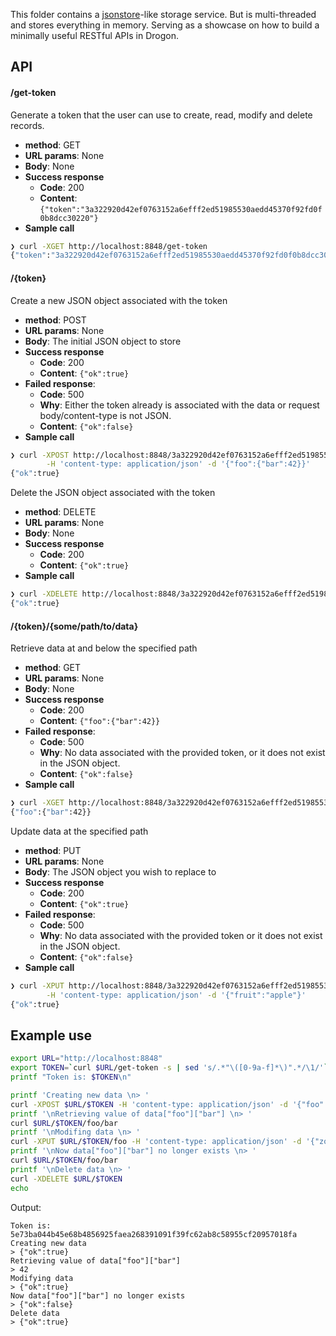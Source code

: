This folder contains a [jsonstore](https://github.com/bluzi/jsonstore)-like storage service. But is multi-threaded and stores everything in memory. Serving as a showcase on how to build a minimally useful RESTful APIs in Drogon.

## API

#### /get-token
Generate a token that the user can use to create, read, modify and delete records.

* **method**: GET
* **URL params**: None
* **Body**: None
* **Success response**
  * **Code**: 200
  * **Content**: `{"token":"3a322920d42ef0763152a6efff2ed51985530aedd45370f92fd0f0b8dcc30220"}`
* **Sample call**

```bash
❯ curl -XGET http://localhost:8848/get-token
{"token":"3a322920d42ef0763152a6efff2ed51985530aedd45370f92fd0f0b8dcc30220"}
```

#### /{token}

Create a new JSON object associated with the token

* **method**: POST
* **URL params**: None
* **Body**: The initial JSON object to store
* **Success response**
  * **Code**: 200
  * **Content**: `{"ok":true}`
* **Failed response**:
  * **Code**: 500
  * **Why**: Either the token already is associated with the data or request body/content-type is not JSON.
  * **Content**: `{"ok":false}`
* **Sample call**

```bash
❯ curl -XPOST http://localhost:8848/3a322920d42ef0763152a6efff2ed51985530aedd45370f92fd0f0b8dcc30220 \
        -H 'content-type: application/json' -d '{"foo":{"bar":42}}'
{"ok":true}
```

Delete the JSON object associated with the token

* **method**: DELETE
* **URL params**: None
* **Body**: None
* **Success response**
  * **Code**: 200
  * **Content**: `{"ok":true}`
* **Sample call**

```bash
❯ curl -XDELETE http://localhost:8848/3a322920d42ef0763152a6efff2ed51985530aedd45370f92fd0f0b8dcc30220
{"ok":true}
```

#### /{token}/{some/path/to/data}

Retrieve data at and below the specified path
* **method**: GET
* **URL params**: None
* **Body**: None
* **Success response**
  * **Code**: 200
  * **Content**: `{"foo":{"bar":42}}`
* **Failed response**:
  * **Code**: 500
  * **Why**: No data associated with the provided token, or it does not exist in the JSON object.
  * **Content**: `{"ok":false}`
* **Sample call**

```bash
❯ curl -XGET http://localhost:8848/3a322920d42ef0763152a6efff2ed51985530aedd45370f92fd0f0b8dcc30220/
{"foo":{"bar":42}}
```

Update data at the specified path
* **method**: PUT
* **URL params**: None
* **Body**: The JSON object you wish to replace to
* **Success response**
  * **Code**: 200
  * **Content**: `{"ok":true}`
* **Failed response**:
  * **Code**: 500
  * **Why**: No data associated with the provided token or it does not exist in the JSON object.
  * **Content**: `{"ok":false}`
* **Sample call**

```bash
❯ curl -XPUT http://localhost:8848/3a322920d42ef0763152a6efff2ed51985530aedd45370f92fd0f0b8dcc30220/foo \
        -H 'content-type: application/json' -d '{"fruit":"apple"}'
{"ok":true}
```

## Example use

```bash
export URL="http://localhost:8848"
export TOKEN=`curl $URL/get-token -s | sed 's/.*"\([0-9a-f]*\)".*/\1/'`
printf "Token is: $TOKEN\n" 

printf 'Creating new data \n> '
curl -XPOST $URL/$TOKEN -H 'content-type: application/json' -d '{"foo":{"bar":42}}'
printf '\nRetrieving value of data["foo"]["bar"] \n> '
curl $URL/$TOKEN/foo/bar
printf '\nModifing data \n> '
curl -XPUT $URL/$TOKEN/foo -H 'content-type: application/json' -d '{"zoo":"zebra"}'
printf '\nNow data["foo"]["bar"] no longer exists \n> '
curl $URL/$TOKEN/foo/bar
printf '\nDelete data \n> '
curl -XDELETE $URL/$TOKEN
echo
```

Output:
```
Token is: 5e73ba044b45e68b4856925faea268391091f39fc62ab8c58955cf20957018fa
Creating new data 
> {"ok":true}
Retrieving value of data["foo"]["bar"] 
> 42
Modifying data 
> {"ok":true}
Now data["foo"]["bar"] no longer exists 
> {"ok":false}
Delete data 
> {"ok":true}
```